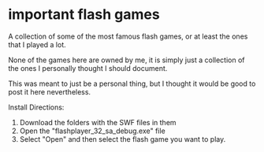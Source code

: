 # important flash games
 A collection of some of the most famous flash games, or at least the ones that I played a lot.


None of the games here are owned by me, it is simply just a collection of the ones I personally thought I should document.


This was meant to just be a personal thing, but I thought it would be good to post it here nevertheless.


Install Directions:

1. Download the folders with the SWF files in them
2. Open the "flashplayer_32_sa_debug.exe" file
3. Select "Open" and then select the flash game you want to play.